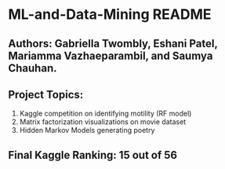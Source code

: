 # ML-and-Data-Mining README
## Authors: Gabriella Twombly, Eshani Patel, Mariamma Vazhaeparambil, and Saumya Chauhan.

## Project Topics:
1. Kaggle competition on identifying motility (RF model)
2. Matrix factorization visualizations on movie dataset
3. Hidden Markov Models generating poetry

## Final Kaggle Ranking: 15 out of 56

